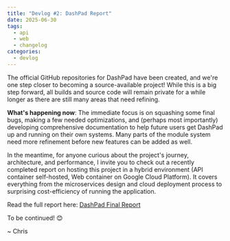```yaml
---
title: "Devlog #2: DashPad Report"
date: 2025-06-30
tags:
  - api
  - web
  - changelog
categories:
  - devlog
---
```


The official GitHub repositories for DashPad have been created, and we're one step closer to becoming a source-available project! While this is a big step forward, all builds and source code will remain private for a while longer as there are still many areas that need refining.

<!-- more -->

**What's happening now**: The immediate focus is on squashing some final bugs, making a few needed optimizations, and (perhaps most importantly) developing comprehensive documentation to help future users get DashPad up and running on their own systems. Many parts of the module system need more refinement before new features can be added as well.

In the meantime, for anyone curious about the project's journey, architecture, and performance, I invite you to check out a recently completed report on hosting this project in a hybrid environment (API container self-hosted, Web container on Google Cloud Platform). It covers everything from the microservices design and cloud deployment process to surprising cost-efficiency of running the application. 

Read the full report here: [DashPad Final Report](../../assets/dashpad-report-public.pdf)

To be continued! 😊

~ Chris